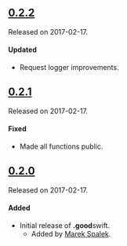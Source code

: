 ## [0.2.2](https://bitbucket.org/GoodRequest/swift/commits/tag/0.2.2)
Released on 2017-02-17.

#### Updated
- Request logger improvements.

## [0.2.1](https://bitbucket.org/GoodRequest/swift/commits/tag/0.2.1)
Released on 2017-02-17.

#### Fixed
- Made all functions public.

## [0.2.0](https://bitbucket.org/GoodRequest/swift/commits/tag/0.2.0)
Released on 2017-02-17.

#### Added
- Initial release of **.good**swift.
  - Added by [Marek Spalek](https://bitbucket.org/MarekSpalek/).